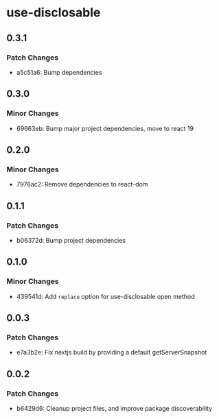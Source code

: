 # use-disclosable

## 0.3.1

### Patch Changes

- a5c51a6: Bump dependencies

## 0.3.0

### Minor Changes

- 69663eb: Bump major project dependencies, move to react 19

## 0.2.0

### Minor Changes

- 7976ac2: Remove dependencies to react-dom

## 0.1.1

### Patch Changes

- b06372d: Bump project dependencies

## 0.1.0

### Minor Changes

- 439541d: Add `replace` option for use-disclosable open method

## 0.0.3

### Patch Changes

- e7a3b2e: Fix nextjs build by providing a default getServerSnapshot

## 0.0.2

### Patch Changes

- b6429d6: Cleanup project files, and improve package discoverability
